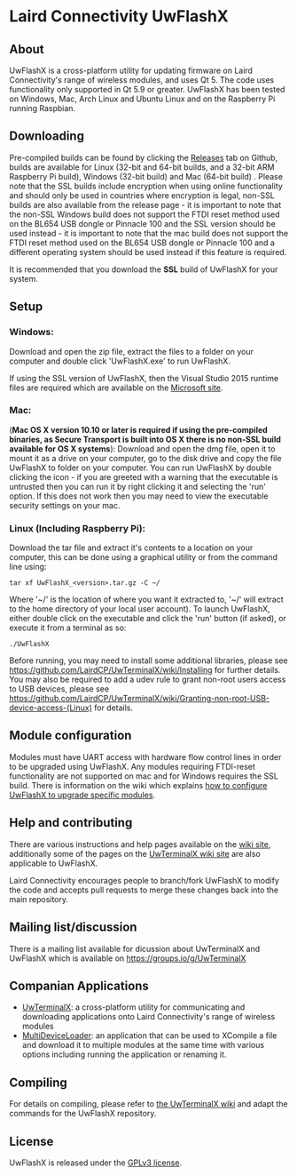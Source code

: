 # Laird Connectivity UwFlashX

## About

UwFlashX is a cross-platform utility for updating firmware on Laird Connectivity's range of wireless modules, and uses Qt 5. The code uses functionality only supported in Qt 5.9 or greater. UwFlashX has been tested on Windows, Mac, Arch Linux and Ubuntu Linux and on the Raspberry Pi running Raspbian.

## Downloading

Pre-compiled builds can be found by clicking the [Releases](https://github.com/LairdCP/UwFlashX/releases) tab on Github, builds are available for Linux (32-bit and 64-bit builds, and a 32-bit ARM Raspberry Pi build), Windows (32-bit build) and Mac (64-bit build) . Please note that the SSL builds include encryption when using online functionality and should only be used in countries where encryption is legal, non-SSL builds are also available from the release page - it is important to note that the non-SSL Windows build does not support the FTDI reset method used on the BL654 USB dongle or Pinnacle 100 and the SSL version should be used instead - it is important to note that the mac build does not support the FTDI reset method used on the BL654 USB dongle or Pinnacle 100 and a different operating system should be used instead if this feature is required.

It is recommended that you download the **SSL** build of UwFlashX for your system.

## Setup

### Windows:

Download and open the zip file, extract the files to a folder on your computer and double click 'UwFlashX.exe' to run UwFlashX.

If using the SSL version of UwFlashX, then the Visual Studio 2015 runtime files are required which are available on the [Microsoft site](https://www.microsoft.com/en-gb/download/details.aspx?id=48145).

### Mac:

(**Mac OS X version 10.10 or later is required if using the pre-compiled binaries, as Secure Transport is built into OS X there is no non-SSL build available for OS X systems**): Download and open the dmg file, open it to mount it as a drive on your computer, go to the disk drive and copy the file UwFlashX to folder on your computer. You can run UwFlashX by double clicking the icon - if you are greeted with a warning that the executable is untrusted then you can run it by right clicking it and selecting the 'run' option. If this does not work then you may need to view the executable security settings on your mac.

### Linux (Including Raspberry Pi):

Download the tar file and extract it's contents to a location on your computer, this can be done using a graphical utility or from the command line using:

	tar xf UwFlashX_<version>.tar.gz -C ~/

Where '\~/' is the location of where you want it extracted to, '\~/' will extract to the home directory of your local user account). To launch UwFlashX, either double click on the executable and click the 'run' button (if asked), or execute it from a terminal as so:

	./UwFlashX

Before running, you may need to install some additional libraries, please see https://github.com/LairdCP/UwTerminalX/wiki/Installing for further details. You may also be required to add a udev rule to grant non-root users access to USB devices, please see https://github.com/LairdCP/UwTerminalX/wiki/Granting-non-root-USB-device-access-(Linux) for details.

## Module configuration

Modules must have UART access with hardware flow control lines in order to be upgraded using UwFlashX. Any modules requiring FTDI-reset functionality are not supported on mac and for Windows requires the SSL build. There is information on the wiki which explains [how to configure UwFlashX to upgrade specific modules](https://github.com/LairdCP/UwFlashX/wiki/UwFlashX-Setup).

## Help and contributing

There are various instructions and help pages available on the [wiki site](https://github.com/LairdCP/UwFlashX/wiki/), additionally some of the pages on the [UwTerminalX wiki site](https://github.com/LairdCP/UwTerminalX/wiki/) are also applicable to UwFlashX.

Laird Connectivity encourages people to branch/fork UwFlashX to modify the code and accepts pull requests to merge these changes back into the main repository.

## Mailing list/discussion

There is a mailing list available for dicussion about UwTerminalX and UwFlashX which is available on https://groups.io/g/UwTerminalX

## Companian Applications

 * [UwTerminalX](https://github.com/LairdCP/UwTerminalX): a cross-platform utility for communicating and downloading applications onto Laird Connectivity's range of wireless modules
 * [MultiDeviceLoader](https://github.com/LairdCP/MultiDeviceLoader): an application that can be used to XCompile a file and download it to multiple modules at the same time with various options including running the application or renaming it.

## Compiling

For details on compiling, please refer to [the UwTerminalX wiki](https://github.com/LairdCP/UwTerminalX/wiki/Compiling) and adapt the commands for the UwFlashX repository.

## License

UwFlashX is released under the [GPLv3 license](https://github.com/LairdCP/UwFlashX/blob/master/LICENSE).